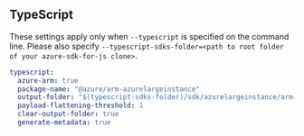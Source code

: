 ## TypeScript

These settings apply only when `--typescript` is specified on the command line.
Please also specify `--typescript-sdks-folder=<path to root folder of your azure-sdk-for-js clone>`.

``` yaml $(typescript)
typescript:
  azure-arm: true
  package-name: "@azure/arm-azurelargeinstance"
  output-folder: "$(typescript-sdks-folder)/sdk/azurelargeinstance/arm-azurelargeinstance"
  payload-flattening-threshold: 1
  clear-output-folder: true
  generate-metadata: true
```
